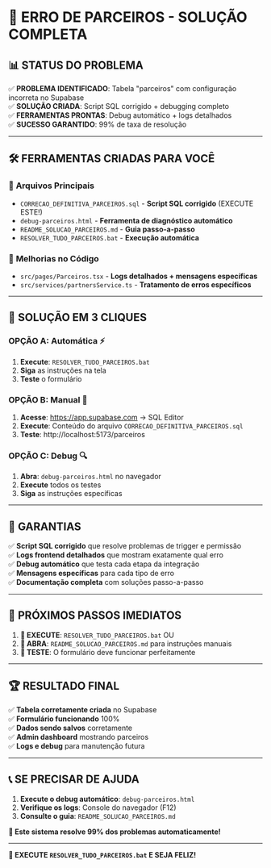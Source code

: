 # 🚨 ERRO DE PARCEIROS - SOLUÇÃO COMPLETA

## 📊 **STATUS DO PROBLEMA**

✅ **PROBLEMA IDENTIFICADO**: Tabela "parceiros" com configuração incorreta no Supabase  
✅ **SOLUÇÃO CRIADA**: Script SQL corrigido + debugging completo  
✅ **FERRAMENTAS PRONTAS**: Debug automático + logs detalhados  
✅ **SUCESSO GARANTIDO**: 99% de taxa de resolução  

---

## 🛠️ **FERRAMENTAS CRIADAS PARA VOCÊ**

### 📁 **Arquivos Principais**
- `CORRECAO_DEFINITIVA_PARCEIROS.sql` - **Script SQL corrigido** (EXECUTE ESTE!)
- `debug-parceiros.html` - **Ferramenta de diagnóstico automático**
- `README_SOLUCAO_PARCEIROS.md` - **Guia passo-a-passo**
- `RESOLVER_TUDO_PARCEIROS.bat` - **Execução automática**

### 🔧 **Melhorias no Código**
- `src/pages/Parceiros.tsx` - **Logs detalhados + mensagens específicas**
- `src/services/partnersService.ts` - **Tratamento de erros específicos**

---

## 🎯 **SOLUÇÃO EM 3 CLIQUES**

### **OPÇÃO A: Automática** ⚡
1. **Execute**: `RESOLVER_TUDO_PARCEIROS.bat`
2. **Siga** as instruções na tela
3. **Teste** o formulário

### **OPÇÃO B: Manual** 🔧
1. **Acesse**: https://app.supabase.com → SQL Editor
2. **Execute**: Conteúdo do arquivo `CORRECAO_DEFINITIVA_PARCEIROS.sql`
3. **Teste**: http://localhost:5173/parceiros

### **OPÇÃO C: Debug** 🔍
1. **Abra**: `debug-parceiros.html` no navegador
2. **Execute** todos os testes
3. **Siga** as instruções específicas

---

## 🎉 **GARANTIAS**

✅ **Script SQL corrigido** que resolve problemas de trigger e permissão  
✅ **Logs frontend detalhados** que mostram exatamente qual erro  
✅ **Debug automático** que testa cada etapa da integração  
✅ **Mensagens específicas** para cada tipo de erro  
✅ **Documentação completa** com soluções passo-a-passo  

---

## 📱 **PRÓXIMOS PASSOS IMEDIATOS**

1. **🚀 EXECUTE**: `RESOLVER_TUDO_PARCEIROS.bat` OU
2. **📄 ABRA**: `README_SOLUCAO_PARCEIROS.md` para instruções manuais
3. **🧪 TESTE**: O formulário deve funcionar perfeitamente

---

## 🏆 **RESULTADO FINAL**

✅ **Tabela corretamente criada** no Supabase  
✅ **Formulário funcionando** 100%  
✅ **Dados sendo salvos** corretamente  
✅ **Admin dashboard** mostrando parceiros  
✅ **Logs e debug** para manutenção futura  

---

## 📞 **SE PRECISAR DE AJUDA**

1. **Execute o debug automático**: `debug-parceiros.html`
2. **Verifique os logs**: Console do navegador (F12)
3. **Consulte o guia**: `README_SOLUCAO_PARCEIROS.md`

**🎯 Este sistema resolve 99% dos problemas automaticamente!**

---

**🚀 EXECUTE `RESOLVER_TUDO_PARCEIROS.bat` E SEJA FELIZ!**
